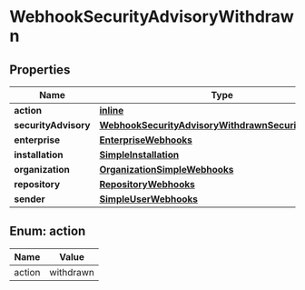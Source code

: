 
# WebhookSecurityAdvisoryWithdrawn

## Properties
Name | Type | Description | Notes
------------ | ------------- | ------------- | -------------
**action** | [**inline**](#Action) |  | 
**securityAdvisory** | [**WebhookSecurityAdvisoryWithdrawnSecurityAdvisory**](WebhookSecurityAdvisoryWithdrawnSecurityAdvisory.md) |  | 
**enterprise** | [**EnterpriseWebhooks**](EnterpriseWebhooks.md) |  |  [optional]
**installation** | [**SimpleInstallation**](SimpleInstallation.md) |  |  [optional]
**organization** | [**OrganizationSimpleWebhooks**](OrganizationSimpleWebhooks.md) |  |  [optional]
**repository** | [**RepositoryWebhooks**](RepositoryWebhooks.md) |  |  [optional]
**sender** | [**SimpleUserWebhooks**](SimpleUserWebhooks.md) |  |  [optional]


<a id="Action"></a>
## Enum: action
Name | Value
---- | -----
action | withdrawn



